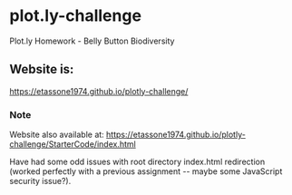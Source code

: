# plot.ly-challenge
Plot.ly Homework - Belly Button Biodiversity

## Website is:
https://etassone1974.github.io/plotly-challenge/

### Note
Website also available at:
https://etassone1974.github.io/plotly-challenge/StarterCode/index.html

Have had some odd issues with root directory index.html redirection (worked perfectly with a previous assignment -- maybe some JavaScript security issue?).
